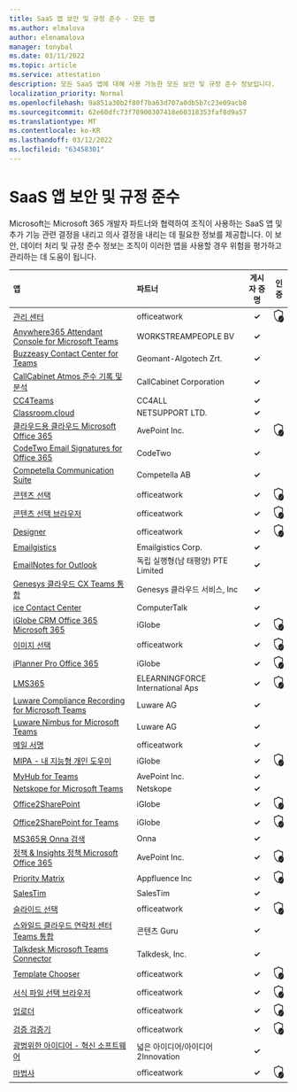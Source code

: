 ```yaml
---
title: SaaS 앱 보안 및 규정 준수 - 모든 앱
ms.author: elmalova
author: elenamalova
manager: tonybal
ms.date: 03/11/2022
ms.topic: article
ms.service: attestation
description: 모든 SaaS 앱에 대해 사용 가능한 모든 보안 및 규정 준수 정보입니다.
localization_priority: Normal
ms.openlocfilehash: 9a851a30b2f80f7ba63d707a0db5b7c23e09acb8
ms.sourcegitcommit: 62e60dfc73f78900307418e60318353faf8d9a57
ms.translationtype: MT
ms.contentlocale: ko-KR
ms.lasthandoff: 03/12/2022
ms.locfileid: "63458301"
---
```

# <a name="saas-apps-security-and-compliance"></a>SaaS 앱 보안 및 규정 준수

Microsoft는 Microsoft 365 개발자 파트너와 협력하여 조직이 사용하는 SaaS 앱 및 추가 기능 관련 결정을 내리고 의사 결정을 내리는 데 필요한 정보를 제공합니다. 이 보안, 데이터 처리 및 규정 준수 정보는 조직이 이러한 앱을 사용할 경우 위험을 평가하고 관리하는 데 도움이 됩니다.

| **앱** | **파트너** | **게시자 증명** | **인증** |
|:--------|:------------|:----------------------:|:-------------:|
| [관리 센터](./officeatwork-admin-center.md) | officeatwork | **✓** | <img alt="Certified application badge" src="../media/certified-badge.png" height="25" width="25" /> |
| [Anywhere365 Attendant Console for Microsoft Teams](./workstreampeople-bv-anywhere365-attendant-console-for-microsoft-teams.md) | WORKSTREAMPEOPLE BV | **✓** |  |
| [Buzzeasy Contact Center for Teams](./geomant-algotech-zrt-buzzeasy-contact-center-for-teams.md) | Geomant-Algotech Zrt. | **✓** |  |
| [CallCabinet Atmos 준수 기록 및 분석](./callcabinet-corporation-atmos-compliance-recording-and-analytics.md) | CallCabinet Corporation | **✓** |  |
| [CC4Teams](./cc4all-cc4teams.md) | CC4ALL | **✓** |  |
| [Classroom.cloud](./netsupport-ltd-classroomcloud.md) | NETSUPPORT LTD. | **✓** |  |
| [클라우드용 클라우드 Microsoft Office 365](./avepoint-inc-cloud-backup-for-microsoft-office-365.md) | AvePoint Inc. | **✓** | <img alt="Certified application badge" src="../media/certified-badge.png" height="25" width="25" /> |
| [CodeTwo Email Signatures for Office 365](./codetwo-email-signatures-for-office-365.md) | CodeTwo | **✓** |  |
| [Competella Communication Suite](./competella-ab-communication-suite.md) | Competella AB | **✓** |  |
| [콘텐츠 선택](./officeatwork-content-chooser.md) | officeatwork | **✓** | <img alt="Certified application badge" src="../media/certified-badge.png" height="25" width="25" /> |
| [콘텐츠 선택 브라우저](./officeatwork-content-chooser-browser.md) | officeatwork | **✓** | <img alt="Certified application badge" src="../media/certified-badge.png" height="25" width="25" /> |
| [Designer](./officeatwork-designer.md) | officeatwork | **✓** | <img alt="Certified application badge" src="../media/certified-badge.png" height="25" width="25" /> |
| [Emailgistics](./emailgistics-corp.md) | Emailgistics Corp. | **✓** |  |
| [EmailNotes for Outlook](./standss-south-pacific-pte-limited-emailnotes-for-outlook.md) | 독립 실행형(남 태평양) PTE Limited | **✓** |  |
| [Genesys 클라우드 CX Teams 통합](./genesys-cloud-services-inc-cx-teams-integration.md) | Genesys 클라우드 서비스, Inc | **✓** |  |
| [ice Contact Center](./computertalk-ice-contact-center.md) | ComputerTalk | **✓** |  |
| [iGlobe CRM Office 365 Microsoft 365](./iglobe-crm-office-365-for-microsoft.md) | iGlobe | **✓** | <img alt="Certified application badge" src="../media/certified-badge.png" height="25" width="25" /> |
| [이미지 선택](./officeatwork-image-chooser.md) | officeatwork | **✓** | <img alt="Certified application badge" src="../media/certified-badge.png" height="25" width="25" /> |
| [iPlanner Pro Office 365](./iglobe-iplanner-pro-office-365.md) | iGlobe | **✓** | <img alt="Certified application badge" src="../media/certified-badge.png" height="25" width="25" /> |
| [LMS365](./elearningforce-international-aps-lms365.md) | ELEARNINGFORCE International Aps | **✓** | <img alt="Certified application badge" src="../media/certified-badge.png" height="25" width="25" /> |
| [Luware Compliance Recording for Microsoft Teams](./luware-ag-compliance-recording-for-microsoft-teams.md) | Luware AG | **✓** |  |
| [Luware Nimbus for Microsoft Teams](./luware-ag-nimbus-for-microsoft-teams.md) | Luware AG | **✓** |  |
| [메일 서명](./officeatwork-mail-signature.md) | officeatwork | **✓** |  |
| [MIPA - 내 지능형 개인 도우미](./iglobe-mipa-my-intelligent-personal-assistant.md) | iGlobe | **✓** | <img alt="Certified application badge" src="../media/certified-badge.png" height="25" width="25" /> |
| [MyHub for Teams](./avepoint-inc-myhub-for-teams.md) | AvePoint Inc. | **✓** |  |
| [Netskope for Microsoft Teams](./netskope-for-microsoft-teams.md) | Netskope | **✓** |  |
| [Office2SharePoint](./iglobe-office2sharepoint.md) | iGlobe | **✓** | <img alt="Certified application badge" src="../media/certified-badge.png" height="25" width="25" /> |
| [Office2SharePoint for Teams](./iglobe-office2sharepoint-for-teams.md) | iGlobe | **✓** | <img alt="Certified application badge" src="../media/certified-badge.png" height="25" width="25" /> |
| [MS365용 Onna 검색](./onna-discovery-for-ms365.md) | Onna | **✓** |  |
| [정책 &amp; Insights 정책 Microsoft Office 365](./avepoint-inc-policies-and-insights-for-microsoft-office-365.md) | AvePoint Inc. | **✓** | <img alt="Certified application badge" src="../media/certified-badge.png" height="25" width="25" /> |
| [Priority Matrix](./appfluence-inc-priority-matrix.md) | Appfluence Inc | **✓** | <img alt="Certified application badge" src="../media/certified-badge.png" height="25" width="25" /> |
| [SalesTim](./salestim.md) | SalesTim | **✓** |  |
| [슬라이드 선택](./officeatwork-slide-chooser.md) | officeatwork | **✓** | <img alt="Certified application badge" src="../media/certified-badge.png" height="25" width="25" /> |
| [스와일드 클라우드 연락처 센터 Teams 통합](./content-guru-storm-cloud-contact-center-teams-integration.md) | 콘텐츠 Guru | **✓** |  |
| [Talkdesk Microsoft Teams Connector](./talkdesk-inc-microsoft-teams-connector.md) | Talkdesk, Inc. | **✓** |  |
| [Template Chooser](./officeatwork-template-chooser.md) | officeatwork | **✓** | <img alt="Certified application badge" src="../media/certified-badge.png" height="25" width="25" /> |
| [서식 파일 선택 브라우저](./officeatwork-template-chooser-browser.md) | officeatwork | **✓** | <img alt="Certified application badge" src="../media/certified-badge.png" height="25" width="25" /> |
| [업로더](./officeatwork-uploader.md) | officeatwork | **✓** | <img alt="Certified application badge" src="../media/certified-badge.png" height="25" width="25" /> |
| [검증 검증기](./officeatwork-verifier.md) | officeatwork | **✓** | <img alt="Certified application badge" src="../media/certified-badge.png" height="25" width="25" /> |
| [광범위한 아이디어 - 혁신 소프트웨어](./wide-ideasidea2innovation-ideas-innovation-software.md) | 넓은 아이디어/아이디어2Innovation | **✓** |  |
| [마법사](./officeatwork-wizard.md) | officeatwork | **✓** | <img alt="Certified application badge" src="../media/certified-badge.png" height="25" width="25" /> |
